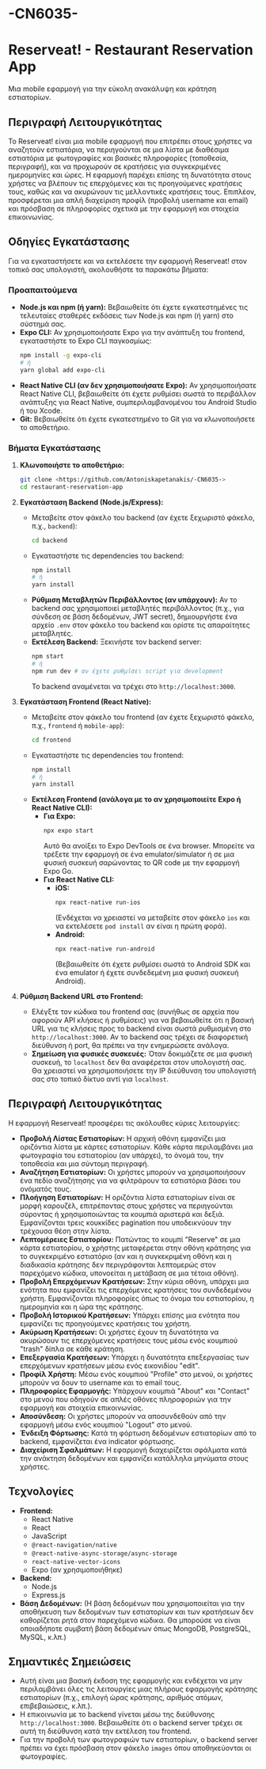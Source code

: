 # -CN6035-

# Reserveat! - Restaurant Reservation App

Μια mobile εφαρμογή για την εύκολη ανακάλυψη και κράτηση εστιατορίων.

## Περιγραφή Λειτουργικότητας

Το Reserveat! είναι μια mobile εφαρμογή που επιτρέπει στους χρήστες να αναζητούν εστιατόρια, να περιηγούνται σε μια λίστα με διαθέσιμα εστιατόρια με φωτογραφίες και βασικές πληροφορίες (τοποθεσία, περιγραφή), και να προχωρούν σε κρατήσεις για συγκεκριμένες ημερομηνίες και ώρες. Η εφαρμογή παρέχει επίσης τη δυνατότητα στους χρήστες να βλέπουν τις επερχόμενες και τις προηγούμενες κρατήσεις τους, καθώς και να ακυρώνουν τις μελλοντικές κρατήσεις τους. Επιπλέον, προσφέρεται μια απλή διαχείριση προφίλ (προβολή username και email) και πρόσβαση σε πληροφορίες σχετικά με την εφαρμογή και στοιχεία επικοινωνίας.

## Οδηγίες Εγκατάστασης

Για να εγκαταστήσετε και να εκτελέσετε την εφαρμογή Reserveat! στον τοπικό σας υπολογιστή, ακολουθήστε τα παρακάτω βήματα:

### Προαπαιτούμενα

* **Node.js και npm (ή yarn):** Βεβαιωθείτε ότι έχετε εγκατεστημένες τις τελευταίες σταθερές εκδόσεις των Node.js και npm (ή yarn) στο σύστημά σας.
* **Expo CLI:** Αν χρησιμοποιήσατε Expo για την ανάπτυξη του frontend, εγκαταστήστε το Expo CLI παγκοσμίως:
    ```bash
    npm install -g expo-cli
    # ή
    yarn global add expo-cli
    ```
* **React Native CLI (αν δεν χρησιμοποιήσατε Expo):** Αν χρησιμοποιήσατε React Native CLI, βεβαιωθείτε ότι έχετε ρυθμίσει σωστά το περιβάλλον ανάπτυξης για React Native, συμπεριλαμβανομένου του Android Studio ή του Xcode.
* **Git:** Βεβαιωθείτε ότι έχετε εγκατεστημένο το Git για να κλωνοποιήσετε το αποθετήριο.

### Βήματα Εγκατάστασης

1.  **Κλωνοποιήστε το αποθετήριο:**
    ```bash
    git clone <https://github.com/Antoniskapetanakis/-CN6035->
    cd restaurant-reservation-app
    ```

2.  **Εγκατάσταση Backend (Node.js/Express):**
    * Μεταβείτε στον φάκελο του backend (αν έχετε ξεχωριστό φάκελο, π.χ., `backend`):
        ```bash
        cd backend
        ```
    * Εγκαταστήστε τις dependencies του backend:
        ```bash
        npm install
        # ή
        yarn install
        ```
    * **Ρύθμιση Μεταβλητών Περιβάλλοντος (αν υπάρχουν):** Αν το backend σας χρησιμοποιεί μεταβλητές περιβάλλοντος (π.χ., για σύνδεση σε βάση δεδομένων, JWT secret), δημιουργήστε ένα αρχείο `.env` στον φάκελο του backend και ορίστε τις απαραίτητες μεταβλητές.
    * **Εκτέλεση Backend:** Ξεκινήστε τον backend server:
        ```bash
        npm start
        # ή
        npm run dev # αν έχετε ρυθμίσει script για development
        ```
        Το backend αναμένεται να τρέχει στο `http://localhost:3000`.

3.  **Εγκατάσταση Frontend (React Native):**
    * Μεταβείτε στον φάκελο του frontend (αν έχετε ξεχωριστό φάκελο, π.χ., `frontend` ή `mobile-app`):
        ```bash
        cd frontend
        ```
    * Εγκαταστήστε τις dependencies του frontend:
        ```bash
        npm install
        # ή
        yarn install
        ```
    * **Εκτέλεση Frontend (ανάλογα με το αν χρησιμοποιείτε Expo ή React Native CLI):**
        * **Για Expo:**
            ```bash
            npx expo start
            ```
            Αυτό θα ανοίξει το Expo DevTools σε ένα browser. Μπορείτε να τρέξετε την εφαρμογή σε ένα emulator/simulator ή σε μια φυσική συσκευή σαρώνοντας το QR code με την εφαρμογή Expo Go.
        * **Για React Native CLI:**
            * **iOS:**
                ```bash
                npx react-native run-ios
                ```
                (Ενδέχεται να χρειαστεί να μεταβείτε στον φάκελο `ios` και να εκτελέσετε `pod install` αν είναι η πρώτη φορά).
            * **Android:**
                ```bash
                npx react-native run-android
                ```
                (Βεβαιωθείτε ότι έχετε ρυθμίσει σωστά το Android SDK και ένα emulator ή έχετε συνδεδεμένη μια φυσική συσκευή Android).

4.  **Ρύθμιση Backend URL στο Frontend:**
    * Ελέγξτε τον κώδικα του frontend σας (συνήθως σε αρχεία που αφορούν API κλήσεις ή ρυθμίσεις) για να βεβαιωθείτε ότι η βασική URL για τις κλήσεις προς το backend είναι σωστά ρυθμισμένη στο `http://localhost:3000`. Αν το backend σας τρέχει σε διαφορετική διεύθυνση ή port, θα πρέπει να την ενημερώσετε ανάλογα.
    * **Σημείωση για φυσικές συσκευές:** Όταν δοκιμάζετε σε μια φυσική συσκευή, το `localhost` δεν θα αναφέρεται στον υπολογιστή σας. Θα χρειαστεί να χρησιμοποιήσετε την IP διεύθυνση του υπολογιστή σας στο τοπικό δίκτυο αντί για `localhost`.

## Περιγραφή Λειτουργικότητας

Η εφαρμογή Reserveat! προσφέρει τις ακόλουθες κύριες λειτουργίες:

* **Προβολή Λίστας Εστιατορίων:** Η αρχική οθόνη εμφανίζει μια οριζόντια λίστα με κάρτες εστιατορίων. Κάθε κάρτα περιλαμβάνει μια φωτογραφία του εστιατορίου (αν υπάρχει), το όνομά του, την τοποθεσία και μια σύντομη περιγραφή.
* **Αναζήτηση Εστιατορίων:** Οι χρήστες μπορούν να χρησιμοποιήσουν ένα πεδίο αναζήτησης για να φιλτράρουν τα εστιατόρια βάσει του ονόματός τους.
* **Πλοήγηση Εστιατορίων:** Η οριζόντια λίστα εστιατορίων είναι σε μορφή καρουζέλ, επιτρέποντας στους χρήστες να περιηγούνται σύροντας ή χρησιμοποιώντας τα κουμπιά αριστερά και δεξιά. Εμφανίζονται τρεις κουκκίδες pagination που υποδεικνύουν την τρέχουσα θέση στην λίστα.
* **Λεπτομέρειες Εστιατορίου:** Πατώντας το κουμπί "Reserve" σε μια κάρτα εστιατορίου, ο χρήστης μεταφέρεται στην οθόνη κράτησης για το συγκεκριμένο εστιατόριο (αν και η συγκεκριμένη οθόνη και η διαδικασία κράτησης δεν περιγράφονται λεπτομερώς στον παρεχόμενο κώδικα, υπονοείται η μετάβαση σε μια τέτοια οθόνη).
* **Προβολή Επερχόμενων Κρατήσεων:** Στην κύρια οθόνη, υπάρχει μια ενότητα που εμφανίζει τις επερχόμενες κρατήσεις του συνδεδεμένου χρήστη. Εμφανίζονται πληροφορίες όπως το όνομα του εστιατορίου, η ημερομηνία και η ώρα της κράτησης.
* **Προβολή Ιστορικού Κρατήσεων:** Υπάρχει επίσης μια ενότητα που εμφανίζει τις προηγούμενες κρατήσεις του χρήστη.
* **Ακύρωση Κρατήσεων:** Οι χρήστες έχουν τη δυνατότητα να ακυρώσουν τις επερχόμενες κρατήσεις τους μέσω ενός κουμπιού "trash" δίπλα σε κάθε κράτηση.
* **Επεξεργασία Κρατήσεων:** Υπάρχει η δυνατότητα επεξεργασίας των επερχόμενων κρατήσεων μέσω ενός εικονιδίου "edit".
* **Προφίλ Χρήστη:** Μέσω ενός κουμπιού "Profile" στο μενού, οι χρήστες μπορούν να δουν το username και το email τους.
* **Πληροφορίες Εφαρμογής:** Υπάρχουν κουμπιά "About" και "Contact" στο μενού που οδηγούν σε απλές οθόνες πληροφοριών για την εφαρμογή και στοιχεία επικοινωνίας.
* **Αποσύνδεση:** Οι χρήστες μπορούν να αποσυνδεθούν από την εφαρμογή μέσω ενός κουμπιού "Logout" στο μενού.
* **Ένδειξη Φόρτωσης:** Κατά τη φόρτωση δεδομένων εστιατορίων από το backend, εμφανίζεται ένα indicator φόρτωσης.
* **Διαχείριση Σφαλμάτων:** Η εφαρμογή διαχειρίζεται σφάλματα κατά την ανάκτηση δεδομένων και εμφανίζει κατάλληλα μηνύματα στους χρήστες.

## Τεχνολογίες

* **Frontend:**
    * React Native
    * React
    * JavaScript
    * `@react-navigation/native`
    * `@react-native-async-storage/async-storage`
    * `react-native-vector-icons`
    * Expo (αν χρησιμοποιήθηκε)
* **Backend:**
    * Node.js
    * Express.js
* **Βάση Δεδομένων:** (Η βάση δεδομένων που χρησιμοποιείται για την αποθήκευση των δεδομένων των εστιατορίων και των κρατήσεων δεν καθορίζεται ρητά στον παρεχόμενο κώδικα. Θα μπορούσε να είναι οποιαδήποτε συμβατή βάση δεδομένων όπως MongoDB, PostgreSQL, MySQL, κ.λπ.)

## Σημαντικές Σημειώσεις

* Αυτή είναι μια βασική έκδοση της εφαρμογής και ενδέχεται να μην περιλαμβάνει όλες τις λειτουργίες μιας πλήρους εφαρμογής κράτησης εστιατορίων (π.χ., επιλογή ώρας κράτησης, αριθμός ατόμων, επιβεβαιώσεις, κ.λπ.).
* Η επικοινωνία με το backend γίνεται μέσω της διεύθυνσης `http://localhost:3000`. Βεβαιωθείτε ότι ο backend server τρέχει σε αυτή τη διεύθυνση κατά την εκτέλεση του frontend.
* Για την προβολή των φωτογραφιών των εστιατορίων, ο backend server πρέπει να έχει πρόσβαση στον φάκελο `images` όπου αποθηκεύονται οι φωτογραφίες.
